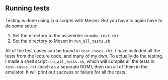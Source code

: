 ## Running tests

Testing is done using Lua scripts with Mesen. But you have to again have
to do some setup:
1. Set the directory to the assembler in `make-test.rkt`
2. Set the directory to Mesen in `run_all_tests.sh`

All of the test cases can be found in `test-cases.rkt`. I have included all the
tests from the lecture code, and many of my own. To actually do the testing, I
made a shell script `run_all_tests.sh`, which will compile all the tests in
`test-cases.rkt` (each as a separate ROM), then run all of them in the
emulator. It will print out success or failure for all the tests.
